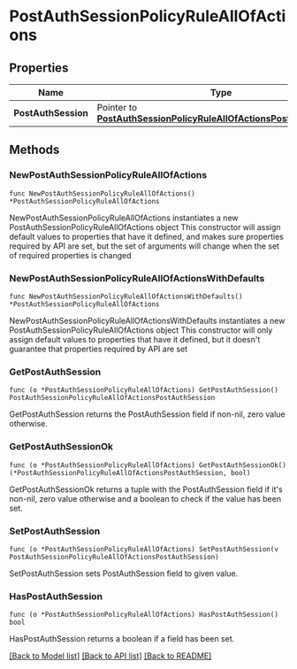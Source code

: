 # PostAuthSessionPolicyRuleAllOfActions

## Properties

Name | Type | Description | Notes
------------ | ------------- | ------------- | -------------
**PostAuthSession** | Pointer to [**PostAuthSessionPolicyRuleAllOfActionsPostAuthSession**](PostAuthSessionPolicyRuleAllOfActionsPostAuthSession.md) |  | [optional] 

## Methods

### NewPostAuthSessionPolicyRuleAllOfActions

`func NewPostAuthSessionPolicyRuleAllOfActions() *PostAuthSessionPolicyRuleAllOfActions`

NewPostAuthSessionPolicyRuleAllOfActions instantiates a new PostAuthSessionPolicyRuleAllOfActions object
This constructor will assign default values to properties that have it defined,
and makes sure properties required by API are set, but the set of arguments
will change when the set of required properties is changed

### NewPostAuthSessionPolicyRuleAllOfActionsWithDefaults

`func NewPostAuthSessionPolicyRuleAllOfActionsWithDefaults() *PostAuthSessionPolicyRuleAllOfActions`

NewPostAuthSessionPolicyRuleAllOfActionsWithDefaults instantiates a new PostAuthSessionPolicyRuleAllOfActions object
This constructor will only assign default values to properties that have it defined,
but it doesn't guarantee that properties required by API are set

### GetPostAuthSession

`func (o *PostAuthSessionPolicyRuleAllOfActions) GetPostAuthSession() PostAuthSessionPolicyRuleAllOfActionsPostAuthSession`

GetPostAuthSession returns the PostAuthSession field if non-nil, zero value otherwise.

### GetPostAuthSessionOk

`func (o *PostAuthSessionPolicyRuleAllOfActions) GetPostAuthSessionOk() (*PostAuthSessionPolicyRuleAllOfActionsPostAuthSession, bool)`

GetPostAuthSessionOk returns a tuple with the PostAuthSession field if it's non-nil, zero value otherwise
and a boolean to check if the value has been set.

### SetPostAuthSession

`func (o *PostAuthSessionPolicyRuleAllOfActions) SetPostAuthSession(v PostAuthSessionPolicyRuleAllOfActionsPostAuthSession)`

SetPostAuthSession sets PostAuthSession field to given value.

### HasPostAuthSession

`func (o *PostAuthSessionPolicyRuleAllOfActions) HasPostAuthSession() bool`

HasPostAuthSession returns a boolean if a field has been set.


[[Back to Model list]](../README.md#documentation-for-models) [[Back to API list]](../README.md#documentation-for-api-endpoints) [[Back to README]](../README.md)


